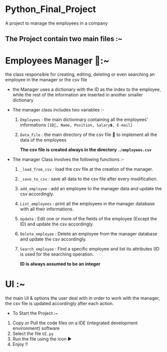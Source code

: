 # Python_Final_Project
A project to manage the employees in a company

## The Project contain two main files :~

# Employees Manager 👷:~

the class responsible for creating, editing, deleting or even searching an employee in the manager or the csv file

- the Manager uses a dictionary with the ID as the index to the employee, while the rest of the information are  inserted in another smaller dictionary

- The manager class includes two variables :-
  1. `Employees` : the main dictionnary containing all the employees' informations  `[ID🪪, Name, Position, Salary💲, E-mail]`
  2. `Data_File` : the main directory of the csv file 📁 to implement all the data of the employees

       **The csv file is created always in the directory `./employees.csv`**


- The manager Class involves the following functions :-
  1. `_load_from_csv` : load the csv file at the creation of the manager.
  2. `_save_to_csv` : save all data to the csv file after every modification.
  3. `add_employee` : add an employee to the manager data and update the csv accordingly.
  4. `List_employees` : print all the employees in the manager database with all their informations.
  5. `Update` : Edit one or more of the fields of the employee (Except the ID) and update the csv accordingly.
  6. `Delete_employee` : Delete an employee from the manager database and update the csv accordingly.
  7. `Search_employee` : Find a specific employee and list its attributes (ID is used for the searching operation.


     **ID is always assumed to be an integer**

     

# UI :~

the main UI & options the user deal with in order to work with the manager, the csv file is updated accordingly after each action.
- To Start the Project :~
1. Copy or Pull the code files on a IDE (integrated development environment) software
2. Select the file `UI.py`
3. Run the file using the icon ▶️
4. Enjoy !! 
